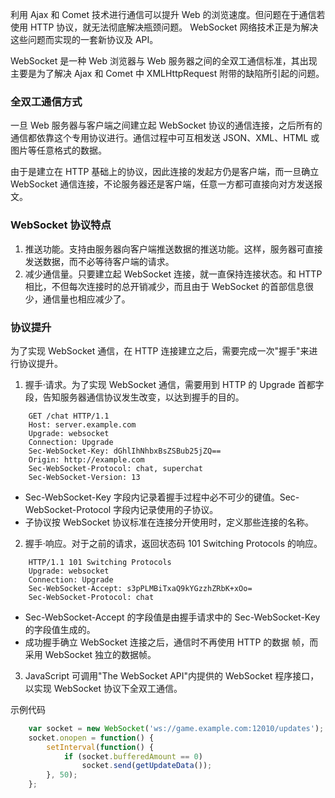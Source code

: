 
利用 Ajax 和 Comet 技术进行通信可以提升 Web 的浏览速度。但问题在于通信若使用 HTTP 协议，就无法彻底解决瓶颈问题。 WebSocket 网络技术正是为解决这些问题而实现的一套新协议及 API。

WebSocket 是一种 Web 浏览器与 Web 服务器之间的全双工通信标准，其出现主要是为了解决 Ajax 和 Comet 中 XMLHttpRequest 附带的缺陷所引起的问题。


### 全双工通信方式

一旦 Web 服务器与客户端之间建立起 WebSocket 协议的通信连接，之后所有的通信都依靠这个专用协议进行。通信过程中可互相发送 JSON、XML、HTML 或图片等任意格式的数据。

由于是建立在 HTTP 基础上的协议，因此连接的发起方仍是客户端，而一旦确立 WebSocket 通信连接，不论服务器还是客户端，任意一方都可直接向对方发送报文。


### WebSocket 协议特点

1. 推送功能。支持由服务器向客户端推送数据的推送功能。这样，服务器可直接发送数据，而不必等待客户端的请求。
2. 减少通信量。只要建立起 WebSocket 连接，就一直保持连接状态。和 HTTP 相比，不但每次连接时的总开销减少，而且由于 WebSocket 的首部信息很少，通信量也相应减少了。


### 协议提升

为了实现 WebSocket 通信，在 HTTP 连接建立之后，需要完成一次"握手"来进行协议提升。

1. 握手·请求。为了实现 WebSocket 通信，需要用到 HTTP 的 Upgrade 首都字段，告知服务器通信协议发生改变，以达到握手的目的。
```shell
    GET /chat HTTP/1.1
    Host: server.example.com
    Upgrade: websocket
    Connection: Upgrade
    Sec-WebSocket-Key: dGhlIhNhbxBsZSBub25jZQ==
    Origin: http://example.com
    Sec-WebSocket-Protocol: chat, superchat
    Sec-WebSocket-Version: 13
```
* Sec-WebSocket-Key 字段内记录着握手过程中必不可少的键值。Sec-WebSocket-Protocol 字段内记录使用的子协议。
* 子协议按 WebSocket 协议标准在连接分开使用时，定义那些连接的名称。

2. 握手·响应。对于之前的请求，返回状态码 101 Switching Protocols 的响应。
```shell
    HTTP/1.1 101 Switching Protocols
    Upgrade: websocket
    Connection: Upgrade
    Sec-WebSocket-Accept: s3pPLMBiTxaQ9kYGzzhZRbK+xOo=
    Sec-WebSocket-Protocol: chat
```
* Sec-WebSocket-Accept 的字段值是由握手请求中的 Sec-WebSocket-Key 的字段值生成的。
* 成功握手确立 WebSocket 连接之后，通信时不再使用 HTTP 的数据
帧，而采用 WebSocket 独立的数据帧。

3. JavaScript 可调用"The WebSocket API"内提供的 WebSocket 程序接口，以实现 WebSocket 协议下全双工通信。

示例代码
```js
    var socket = new WebSocket('ws://game.example.com:12010/updates');
    socket.onopen = function() {
        setInterval(function() {
            if (socket.bufferedAmount == 0)
                socket.send(getUpdateData());
        }, 50);
    };
```
